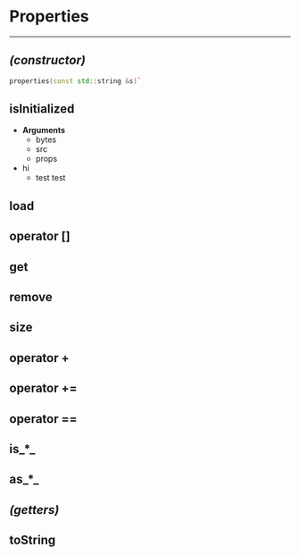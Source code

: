 # Properties

---

## _(constructor)_

```cpp
properties(const std::string &s)`
```

## isInitialized

- **Arguments**
    - bytes
    - src
    - props
- hi
    - test test

## load

## operator []

## get

## remove

## size

## operator +

## operator +=

## operator ==

## is_*_

## as_*_

## _(getters)_

## toString
